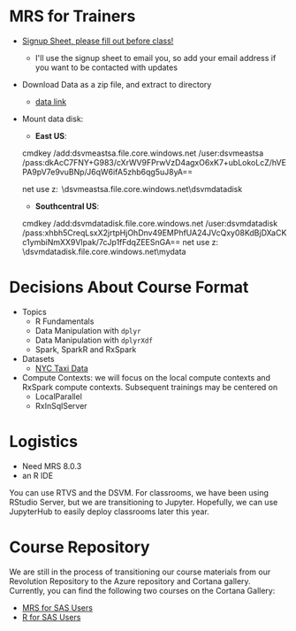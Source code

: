 MRS for Trainers
================

+ [Signup Sheet, please fill out before class!](https://microsoft.sharepoint.com/teams/ADS_education/_layouts/15/WopiFrame.aspx?sourcedoc=%7Bc7ff3008-a346-4264-aaac-2bc97df9e614%7D&action=default)
    * I'll use the signup sheet to email you, so add your email address if you want to be contacted with updates
+ Download Data as a zip file, and extract to directory
    * [data link](https://alizaidi.blob.core.windows.net/training/data.zip)
+ Mount data disk:
	- __East US__:  

	cmdkey /add:dsvmeastsa.file.core.windows.net /user:dsvmeastsa /pass:dkAcC7FNY+G983/cXrWV9FPrwVzD4agxO6xK7+ubLokoLcZ/hVEPA9pV7e9vuBNp/J6qW6ifA5zhb6qg5uJ8yA== 

	net use z:  \\dsvmeastsa.file.core.windows.net\dsvmdatadisk 

	- __Southcentral US__: 

	cmdkey /add:dsvmdatadisk.file.core.windows.net /user:dsvmdatadisk /pass:xhbh5CreqLsxX2jrtpHjOhDnv49EMPhfUA24JVcQxy08KdBjDXaCKc1ymbiNmXX9VIpak/7cJp1fFdqZEESnGA== 
	net use z: \\dsvmdatadisk.file.core.windows.net\mydata 


# Decisions About Course Format

+ Topics
    * R Fundamentals
    * Data Manipulation with `dplyr`
    * Data Manipulation with `dplyrXdf`
    * Spark, SparkR and RxSpark
+ Datasets
    * [NYC Taxi Data](http://www.andresmh.com/nyctaxitrips/)
+ Compute Contexts: we will focus on the local compute contexts and RxSpark compute contexts. Subsequent trainings may be centered on
    * LocalParallel
    * RxInSqlServer

# Logistics
+ Need MRS 8.0.3
+ an R IDE

You can use RTVS and the DSVM. For classrooms, we have been using RStudio Server, but we are transitioning to Jupyter. Hopefully, we can use JupyterHub to easily deploy classrooms later this year.

# Course Repository

We are still in the process of transitioning our course materials from our Revolution Repository to the Azure repository and Cortana gallery. Currently, you can find the following two courses on the Cortana Gallery:

* [MRS for SAS Users](https://github.com/Azure/Cortana-Intelligence-Gallery-Content/blob/master/Tutorials/MRS-for-SAS-Users/MRS%20for%20SAS%20Users.md)
* [R for SAS Users](https://github.com/Azure/Cortana-Intelligence-Gallery-Content/blob/master/Tutorials/R-for-SAS-Users/R%20for%20SAS%20Users.md)

